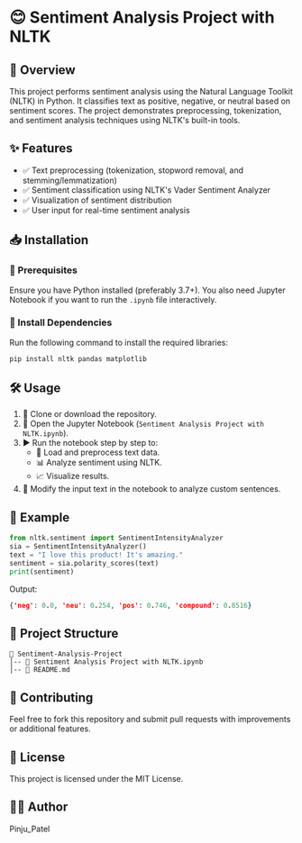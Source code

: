 # 😊 Sentiment Analysis Project with NLTK

## 🚀 Overview
This project performs sentiment analysis using the Natural Language Toolkit (NLTK) in Python. It classifies text as positive, negative, or neutral based on sentiment scores. The project demonstrates preprocessing, tokenization, and sentiment analysis techniques using NLTK's built-in tools.

## ✨ Features
- ✅ Text preprocessing (tokenization, stopword removal, and stemming/lemmatization)
- ✅ Sentiment classification using NLTK's Vader Sentiment Analyzer
- ✅ Visualization of sentiment distribution
- ✅ User input for real-time sentiment analysis

## 📥 Installation
### 🔹 Prerequisites
Ensure you have Python installed (preferably 3.7+). You also need Jupyter Notebook if you want to run the `.ipynb` file interactively.

### 🔹 Install Dependencies
Run the following command to install the required libraries:
```bash
pip install nltk pandas matplotlib
```

## 🛠️ Usage
1. 📂 Clone or download the repository.
2. 📜 Open the Jupyter Notebook (`Sentiment Analysis Project with NLTK.ipynb`).
3. ▶️ Run the notebook step by step to:
   - 🔄 Load and preprocess text data.
   - 📊 Analyze sentiment using NLTK.
   - 📈 Visualize results.
4. 📝 Modify the input text in the notebook to analyze custom sentences.

## 🎯 Example
```python
from nltk.sentiment import SentimentIntensityAnalyzer
sia = SentimentIntensityAnalyzer()
text = "I love this product! It's amazing."
sentiment = sia.polarity_scores(text)
print(sentiment)
```

Output:
```json
{'neg': 0.0, 'neu': 0.254, 'pos': 0.746, 'compound': 0.8516}
```

## 📁 Project Structure
```
📂 Sentiment-Analysis-Project
│-- 📄 Sentiment Analysis Project with NLTK.ipynb
│-- 📄 README.md
```

## 🤝 Contributing
Feel free to fork this repository and submit pull requests with improvements or additional features.

## 📜 License
This project is licensed under the MIT License.

## 👨‍💻 Author
Pinju_Patel

